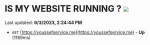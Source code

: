# IS MY WEBSITE RUNNING ? [![](https://img.shields.io/static/v1?label=Sponsor&message=%E2%9D%A4&logo=GitHub&color=%23fe8e86)](https://github.com/sponsors/<username>)

Last updated: **6/3/2023, 2:24:44 PM**

- `GET` [https://youssefservice.me](https://youssefservice.me) - **Up** (1189ms)

